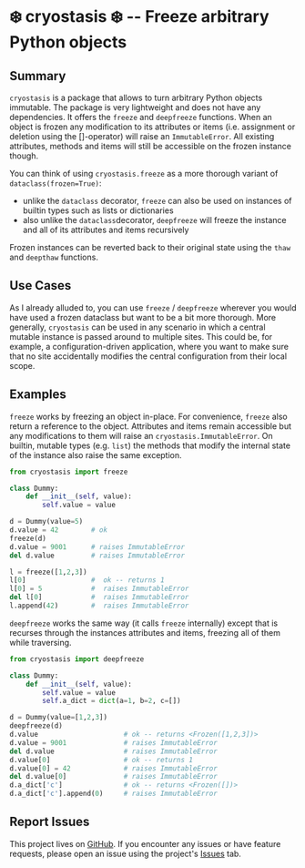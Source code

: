 # ❄️ cryostasis ❄️ -- Freeze arbitrary Python objects


## Summary

`cryostasis` is a package that allows to turn arbitrary Python objects immutable.
The package is very lightweight and does not have any dependencies.
It offers the `freeze` and `deepfreeze` functions.
When an object is frozen any modification to its attributes or items (i.e. assignment or deletion using the []-operator) will raise an `ImmutableError`.
All existing attributes, methods and items will still be accessible on the frozen instance though.

You can think of using `cryostasis.freeze` as a more thorough variant of `dataclass(frozen=True)`:
- unlike the `dataclass` decorator, `freeze` can also be used on instances of builtin types such as lists or dictionaries
- also unlike the `dataclass`decorator, `deepfreeze` will freeze the instance and all of its attributes and items recursively

Frozen instances can be reverted back to their original state using the `thaw` and `deepthaw` functions.

## Use Cases

As I already alluded to, you can use `freeze` / `deepfreeze` wherever you would have used a frozen dataclass but want to be a bit more thorough.
More generally, `cryostasis` can be used in any scenario in which a central mutable instance is passed around to multiple sites.
This could be, for example, a configuration-driven application, where you want to make sure that no site accidentally modifies the central configuration from their local scope.

## Examples

`freeze` works by freezing an object in-place. For convenience, `freeze` also return a reference to the object.
Attributes and items remain accessible but any modifications to them will raise an `cryostasis.ImmutableError`.
On builtin, mutable types (e.g. `list`) the methods that modify the internal state of the instance also raise the same exception.

```python
from cryostasis import freeze

class Dummy:
    def __init__(self, value):
        self.value = value

d = Dummy(value=5)
d.value = 42        # ok
freeze(d)
d.value = 9001      # raises ImmutableError
del d.value         # raises ImmutableError

l = freeze([1,2,3])
l[0]                #  ok -- returns 1
l[0] = 5            #  raises ImmutableError
del l[0]            #  raises ImmutableError
l.append(42)        #  raises ImmutableError
```

`deepfreeze` works the same way (it calls `freeze` internally) except that is recurses through the instances attributes and items, freezing all of them while traversing.

```python
from cryostasis import deepfreeze

class Dummy:
    def __init__(self, value):
        self.value = value
        self.a_dict = dict(a=1, b=2, c=[])

d = Dummy(value=[1,2,3])
deepfreeze(d)
d.value                     # ok -- returns <Frozen([1,2,3])>
d.value = 9001              # raises ImmutableError
del d.value                 # raises ImmutableError
d.value[0]                  # ok -- returns 1
d.value[0] = 42             # raises ImmutableError
del d.value[0]              # raises ImmutableError
d.a_dict['c']               # ok -- returns <Frozen([])>
d.a_dict['c'].append(0)     # raises ImmutableError
```

## Report Issues

This project lives on [GitHub](https://github.com/IljaManakov/cryostasis).
If you encounter any issues or have feature requests, please open an issue using the project's [Issues](https://github.com/IljaManakov/cryostasis/issues) tab.
